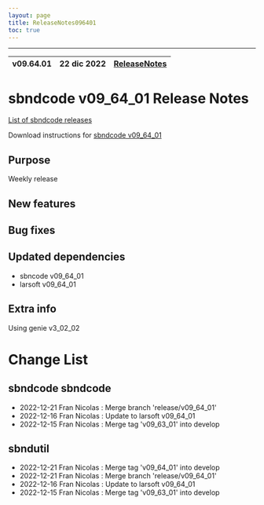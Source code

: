 ```yaml
---
layout: page
title: ReleaseNotes096401
toc: true
---
```


-----------------------------------------------------------------------------
| v09.64.01 | 22 dic 2022 | [ReleaseNotes](ReleaseNotes096401.html) |
| --- | --- | --- |



sbndcode v09_64_01 Release Notes
=======================================================================================

[List of sbndcode releases](List_of_SBND_code_releases.html)

Download instructions for [sbndcode v09_64_01](http://scisoft.fnal.gov/scisoft/bundles/sbnd/v09_64_01/sbndcode-v09_64_01.html)

Purpose
---------------------------------------------------
Weekly release

New features
---------------------------------------------------

Bug fixes
---------------------------------------------------

Updated dependencies
---------------------------------------------------
* sbncode v09_64_01
* larsoft v09_64_01

Extra info
---------------------------------------------------
Using genie v3_02_02

Change List
==========================================

sbndcode sbndcode
---------------------------------------------------

* 2022-12-21  Fran Nicolas : Merge branch 'release/v09_64_01'
* 2022-12-16  Fran Nicolas : Update to larsoft v09_64_01
* 2022-12-15  Fran Nicolas : Merge tag 'v09_63_01' into develop

sbndutil
---------------------------------------------------

* 2022-12-21  Fran Nicolas : Merge tag 'v09_64_01' into develop
* 2022-12-21  Fran Nicolas : Merge branch 'release/v09_64_01'
* 2022-12-16  Fran Nicolas : Update to larsoft v09_64_01
* 2022-12-15  Fran Nicolas : Merge tag 'v09_63_01' into develop
